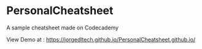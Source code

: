 # PersonalCheatsheet
A sample cheatsheet made on Codecademy


View Demo at : https://jorgedltech.github.io/PersonalCheatsheet.github.io/
